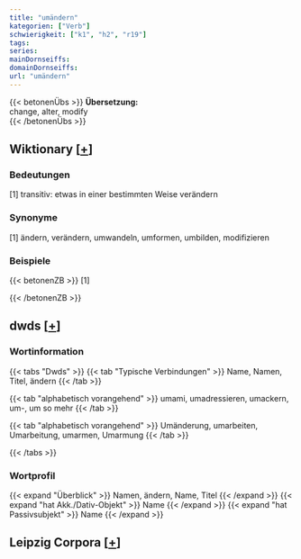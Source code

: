 ```yaml
---
title: "umändern"
kategorien: ["Verb"]
schwierigkeit: ["k1", "h2", "r19"]
tags:
series:
mainDornseiffs:
domainDornseiffs:
url: "umändern"
---
```


{{< betonenÜbs >}}
**Übersetzung:**  
change, alter, modify  
{{< /betonenÜbs >}}

## Wiktionary [[+](https://de.wiktionary.org/wiki/umändern)]

### Bedeutungen
[1] transitiv: etwas in einer bestimmten Weise verändern  

### Synonyme
[1] ändern, verändern, umwandeln, umformen, umbilden, modifizieren  

### Beispiele
{{< betonenZB >}}
[1]  

{{< /betonenZB >}}


## dwds [[+](https://www.dwds.de/wb/umändern)]

### Wortinformation
{{< tabs "Dwds" >}}
{{< tab "Typische Verbindungen" >}}
Name, Namen, Titel, ändern
{{< /tab >}}

{{< tab "alphabetisch vorangehend" >}}
umami, umadressieren, umackern, um-, um so mehr
{{< /tab >}}

{{< tab "alphabetisch vorangehend" >}}
Umänderung, umarbeiten, Umarbeitung, umarmen, Umarmung
{{< /tab >}}

{{< /tabs >}}

### Wortprofil
{{< expand "Überblick" >}} Namen, ändern, Name, Titel {{< /expand >}}
{{< expand "hat Akk./Dativ-Objekt" >}} Name {{< /expand >}}
{{< expand "hat Passivsubjekt" >}} Name {{< /expand >}}

## Leipzig Corpora [[+](https://corpora.uni-leipzig.de/en/res?word=umändern&corpusId=deu_newscrawl-public_2018)]

